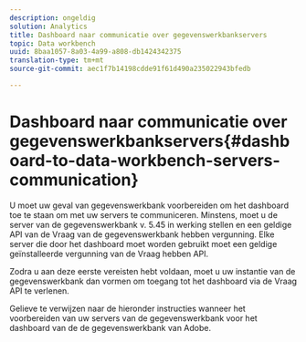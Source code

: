 ```yaml
---
description: ongeldig
solution: Analytics
title: Dashboard naar communicatie over gegevenswerkbankservers
topic: Data workbench
uuid: 8baa1057-8a03-4a99-a808-db1424342375
translation-type: tm+mt
source-git-commit: aec1f7b14198cdde91f61d490a235022943bfedb

---
```



# Dashboard naar communicatie over gegevenswerkbankservers{#dashboard-to-data-workbench-servers-communication}

U moet uw geval van gegevenswerkbank voorbereiden om het dashboard toe te staan om met uw servers te communiceren. Minstens, moet u de server van de gegevenswerkbank v. 5.45 in werking stellen en een geldige API van de Vraag van de gegevenswerkbank hebben vergunning. Elke server die door het dashboard moet worden gebruikt moet een geldige geïnstalleerde vergunning van de Vraag hebben API.

Zodra u aan deze eerste vereisten hebt voldaan, moet u uw instantie van de gegevenswerkbank dan vormen om toegang tot het dashboard via de Vraag API te verlenen.

Gelieve te verwijzen naar de hieronder instructies wanneer het voorbereiden van uw servers van de gegevenswerkbank voor het dashboard van de de gegevenswerkbank van Adobe.
